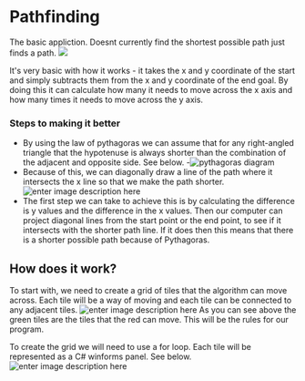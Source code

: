 

# Pathfinding
 The basic appliction. Doesnt currently find the shortest possible path just finds a path. 
 ![](https://i.ibb.co/wYtXchx/Untitled.png)
 
 It's very basic with how it works - it takes the x and y coordinate of the start and simply subtracts them from the x and y coordinate of the end goal. By doing this it can calculate how many it needs to move across the x axis and how many times it needs to move across the y axis.
 
### Steps to making it better

 - By using the law of pythagoras we can assume that for any right-angled triangle that the hypotenuse is always shorter than the combination of the adjacent and opposite side. See below.
 -![pythagoras diagram](https://i.ibb.co/fS4PxgF/pythagoras.png)
- Because of this, we can diagonally draw a line of the path where it intersects the x line so that we make the path shorter.
![enter image description here](https://i.ibb.co/c67t9jj/pythagoras.png)
- The first step we can take to achieve this is by calculating the difference is y values and the difference in the x values. Then our computer can project diagonal lines from the start point or the end point, to see if it intersects with the shorter path line. If it does then this means that there is a shorter possible path because of Pythagoras.
## How does it work?
To start with, we need to create a grid of tiles that the algorithm can move across. Each tile will be a way of moving and each tile can be connected to any adjacent tiles.
![enter image description here](https://i.ibb.co/rFYDN12/355-3553451-grid-clipart-empty-100-square-transparent-1-inch-grid.jpg)
As you can see above the green tiles are the tiles that the red can move. This will be the rules for our program.

To create the grid we will need to use a for loop. Each tile will be represented as a C# winforms panel. See below.![enter image description here](https://i.ibb.co/4T9P4NG/code-snippet.png)
